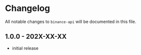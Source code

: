 # Changelog

All notable changes to `binance-api` will be documented in this file.

## 1.0.0 - 202X-XX-XX

- initial release
